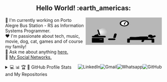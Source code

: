 <h2 align="center">Hello World! :earth_americas:</h2>

<a href="#">
    <img src="https://github.com/lucasrmagalhaes/lucasrmagalhaes/blob/master/assets/days.gif" width="245px" height="88" align="right" alt="Routine">
</a>

:department_store: I'm currently working on Porto Alegre Bus Station - RS as Information Systems Programmer.
<br />
:heart: I'm passionate about tech, music, movie, dog, cat, games and of course my family!
<br />
:speech_balloon: Ask me about anything <a href="https://github.com/lucasrmagalhaes/lucasrmagalhaes/issues">here.</a>
<br />
:link: <a href="https://linktr.ee/lucasrmagalhaes">My Social Networks.</a>

<a href="https://github.com/lucasrmagalhaes">
    <img src="https://img.shields.io/github/followers/lucasrmagalhaes?label=follow&style=social" height="22" title="Follow me" align="right" alt="GitHub">
</a>

<a href="https://api.whatsapp.com/send?phone=5551986114520">
    <img src="https://img.shields.io/badge/-Whatsapp-4CA143?style=flat&labelColor=4CA143&logo=whatsapp&logoColor=white" align="right" alt="Whatsapp">
</a>

<a href="mailto:lucasdarosa.ti@gmail.com">
    <img src="https://img.shields.io/badge/-Gmail-c14438?style=flat&logo=Gmail&logoColor=white" align="right" alt="Gmail">
</a>

<a href="https://www.linkedin.com/in/lucasrmagalhaes/">
    <img src="https://img.shields.io/badge/-LinkedIn-blue?style=flat&logo=Linkedin&logoColor=white" align="right" alt="LinkedIn">
</a>

<details>
    <summary align="left">💻 📊 🏆 📁 GitHub Profile Stats and My Repositories</summary>
    <img src="https://github-readme-stats.vercel.app/api/top-langs/?username=lucasrmagalhaes&langs_count=20&layout=compact" align="left" width="400px" height="260" /> 
    <img src="https://github-readme-stats.vercel.app/api?username=lucasrmagalhaes&show_icons=true&theme=highcontrast" align="right" width="500px" height="300" />
    <!-- :fire: <img src="https://github-readme-streak-stats.herokuapp.com/?user=lucasrmagalhaes&theme=dark" align="right"width="500px" height="300px" /> -->
    <table>
      <tr>
        <th>Repository name:</th>
        <th>About:</th>
      </tr>
      <tr>
        <td><a href="https://github.com/lucasrmagalhaes/lucasrmagalhaes">lucasrmagalhaes</a></td>
        <td>My presentation. 💻</td>
      </tr>
      <tr>
        <td><a href="https://github.com/lucasrmagalhaes/lucasrmagalhaes-portfolio">lucasrmagalhaes-portfolio</a></td>
        <td>Portfolio created using HTML, CSS and JS. ⭐</td>
      </tr>
      <tr>
        <td><a href="https://github.com/lucasrmagalhaes/snake-js">snake-js</a></td>
        <td>Nostálgico jogo da 🐍 em JavaScript.</td>
      </tr>
      <tr>
        <td><a href="https://github.com/lucasrmagalhaes/desafios-DIO">desafios-DIO</a></td>
        <td>Resolução dos desafios de C Sharp, Java, JS e Ruby da DIO. 📚</td>
      </tr>
      <tr>
        <td><a href="https://github.com/lucasrmagalhaes/covid19-pwa">covid19-pwa</a></td>
        <td>Progressive Web Application com React para mapear os dados do COVID-19 pelo mundo. 📊</td>
      </tr>
      <tr>
        <td><a href="https://github.com/lucasrmagalhaes/urlShortener-DIO">urlShortener-DIO</a></td>
        <td>✂️ Encurtador de URL</td>
      </tr>
      <tr>
        <td><a href="https://github.com/lucasrmagalhaes/jogoDaVelha-js">jogoDaVelha-js</a></td>
        <td>❌ Jogo da Velha com HTML, CSS e JavaScript. ⭕</td>
      </tr>
      <tr>
        <td><a href="https://github.com/lucasrmagalhaes/chatBotTelegram-js">chatBotTelegram-js</a></td>
        <td>Construindo um ChatbotFit no Telegram com JavaScript e NodeJS.</td>
      </tr>
      <tr>
        <td><a href="https://github.com/lucasrmagalhaes/netflix-clone">netflix-clone</a></td>
        <td>Recriando a Interface do Netflix utilizando HTML, CSS e JavaScript.</td>
      </tr>
      <tr>
        <td><a href="https://github.com/lucasrmagalhaes/resgate-js">resgate-js</a></td>
        <td>Jogo Resgate desenvolvido em JS, HTML e CSS com os frameworks JQuery e JQuery Collision. 🚁</td>
      </tr>
      <tr>
        <td><a href="https://github.com/lucasrmagalhaes/instagram-css">instagram-css</a></td>
        <td>Recriando a interface de login do Instagram com CSS e HTML.</td>
      </tr>
      <tr>
        <td><a href="https://github.com/lucasrmagalhaes/superMarioEnglishChallenge-js">superMarioEnglishChallenge-js</a></td>
        <td>Sistema de reconhecimento de voz em JS para aprender cores em inglês.</td>
      </tr>
      <tr>
        <td><a href="https://github.com/lucasrmagalhaes/dinoGame-js">dinoGame-js</a></td>
        <td>Recriando o famoso jogo do dinossauro sem internet. 🌵</td>
      </tr>
      <tr>
        <td><a href="https://github.com/lucasrmagalhaes/web_moderno-js">web_moderno-js</a></td>
        <td>Desenvolvimento Web Moderno com JavaScript! COMPLETO 2020 + Projetos!</td>
      </tr>
      <tr>
        <td><a href="https://github.com/lucasrmagalhaes/angular-crud">angular-crud</a></td>
        <td>Realizando um CRUD em Angular.</td>
      </tr>
      <tr>
        <td><a href="https://github.com/lucasrmagalhaes/aplicandoDesignPatternsNaPraticaComDotNet-DIO">aplicandoDesignPatternsNaPraticaComDotNet-DIO</a></td>
        <td>Aplicando Design Patterns na Prática com C# - DIO.</td>
      </tr>
      <tr>
        <td><a href="https://github.com/lucasrmagalhaes/DotNetCoreAvancado-DIO">DotNetCoreAvancado-DIO</a></td>
        <td>Curso: Configuração da arquitetura back-end com .NET Core - DIO.</td>
      </tr>
      <tr>
        <td><a href="https://github.com/lucasrmagalhaes/spaceShooter-js">spaceShooter-js</a></td>
        <td>Jogo no estilo Space Shooter 👽 em JS.</td>
      </tr>
      <tr>
        <td><a href="https://github.com/lucasrmagalhaes/cypressTest-angular">cypressTest-angular</a></td>
        <td>Utilizando o Cypress E2E para testar um blog em Angular.</td>
      </tr>
      <tr>
        <td><a href="https://github.com/lucasrmagalhaes/SPA-Angular">SPA-Angular</a></td>
        <td>Desenvolvendo SPA com Angular.</td>
      </tr>
      <tr>
        <td><a href="https://github.com/lucasrmagalhaes/estruturaDeDadosEAlgoritmos-DIO">estruturaDeDadosEAlgoritmos-DIO</a></td>
        <td>Curso: Esturturado de Dados e Algoritmos - DIO.</td>
      </tr>
      <tr>
        <td><a href="https://github.com/lucasrmagalhaes/memoryGame_genius-js">memoryGame_genius-js</a></td>
        <td>Jogo de memória inspirado no jogo Genius em JavaScript.</td>
      </tr>
      <tr>
        <td><a href="https://github.com/lucasrmagalhaes/cities_api-java">cities_api-java</a></td>
        <td>API REST de Consulta de Cidades do Brasil.</td>
      </tr>
      <tr>
        <td><a href="https://github.com/lucasrmagalhaes/person_api-DIO">person_api-DIO</a></td>
        <td>Sistema de Gerenciamento de Pessoas</td>
      </tr>
      <tr>
        <td><a href="https://github.com/lucasrmagalhaes/testesUnitarios-DIO">testesUnitarios-DIO</a></td>
        <td>Desenvolvimento de testes unitários para validar uma API REST de gerenciamento de estoques de cerveja.</td>
      </tr>
      <tr>
        <td><a href="https://github.com/lucasrmagalhaes/weather-DIO">weather-DIO</a></td>
        <td>Projeto DIO: Criando projeto para consultar a previsão do tempo via API.</td>
      </tr>
      <tr>
        <td><a href="https://github.com/lucasrmagalhaes/usandoDDD-DIO">usandoDDD-DIO</a></td>
        <td>Desenvolvendo sua aplicação com C# usando DDD.</td>
      </tr>
      <tr>
        <td><a href="https://github.com/lucasrmagalhaes/api_criptomoedas-js">api_criptomoedas-js</a></td>
        <td>Buscando dados da API: Coin Market Cap.</td>
      </tr>
      <tr>
        <td><a href="https://github.com/lucasrmagalhaes/randomPasswordGenerator">randomPasswordGenerator</a></td>
        <td>Gerando senhas aleatórias.</td>
      </tr>
      <tr>
        <td><a href="https://github.com/lucasrmagalhaes/mongo-dotnet">mongo-dotnet</a></td>
        <td>API .NET integrada ao MongoDB.</td>
      </tr>
      <tr>
        <td><a href="https://github.com/lucasrmagalhaes/happy-nlw3">happy-nlw3</a></td>
        <td>Evento da Rocketseat: Happy NLW#3</td>
      </tr>
      <tr>
        <td><a href="https://github.com/lucasrmagalhaes/meetingRoom-DIO">meetingRoom-DIO</a></td>
        <td>Gerenciador de salas de reuniões com Java e Angular.</td>
      </tr>
      <tr>
        <td><a href="https://github.com/lucasrmagalhaes/maratona_dev-stefanini">maratona_dev-stefanini</a></td>
        <td>Maratona de Desenvolvimento do Grupo Stefanini.</td>
      </tr>
      <tr>
        <td><a href="https://github.com/lucasrmagalhaes/learning-COBOL">learning-COBOL</a></td>
        <td>Meus primeiros passos no COBOL. ⏳</td>
      </tr>
      <tr>
        <td><a href="https://github.com/lucasrmagalhaes/solutions-HackerRank">solutions-HackerRank</a></td>
        <td>Solution to HackerRank problems.</td>
      </tr>
      <tr>
        <td><a href="https://github.com/lucasrmagalhaes/primeirosPassosComDart-DIO">primeirosPassosComDart-DIO</a></td>
        <td>Curso: Primeiros Passos com Dart - DIO.</td>
      </tr>
      <tr>
        <td><a href="https://github.com/lucasrmagalhaes/ulbra-cpp">ulbra-cpp</a></td>
        <td>Minhas atividades da Ulbra com C++</td>
      </tr>
      <tr>
        <td><a href="https://github.com/lucasrmagalhaes/learning-php">learning-php</a></td>
        <td>PHP do básico ao avançado.</td>
      </tr>
      <tr>
        <td><a href="https://github.com/lucasrmagalhaes/learning-sh">learning-sh</a></td>
        <td>Aprendendo a configurar scripts com Shell Scripting.</td>
      </tr>
      <tr>
        <td><a href="https://github.com/lucasrmagalhaes/learning-sql">learning-sql</a></td>
        <td>Introdução ao SQL com MySQL: Manipule e consulte dados.</td>
      </tr>
      <tr>
        <td><a href="https://github.com/lucasrmagalhaes/git-gitHub">git-gitHub</a></td>
        <td>Git e GitHub - Comandos e conceitos.</td>
      </tr>
      <tr>
        <td><a href="https://github.com/lucasrmagalhaes/aluraquiz-smallville">aluraquiz-smallville</a></td>
        <td>Quiz sobre a série Smallville que foi desenvolvido na Imersão React Next.js - Alura.</td>
      </tr>
      <tr>
        <td><a href="https://github.com/lucasrmagalhaes/criandoAplicacoesMoveis-ReactNative">criandoAplicacoesMoveis-ReactNative</a></td>
        <td>Curso: Criando aplicações móveis multiplataforma com React Native - DIO.</td>
      </tr>
    </table>
    <img src="https://github-profile-trophy.vercel.app/?username=lucasrmagalhaes&column=7&theme=gruvbox&no-frame=true" width="1200px" /> 
</details>

